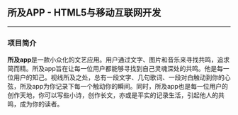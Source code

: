 ## 所及APP - HTML5与移动互联网开发
---
### 项目简介
**所及app**是一款小众化的文艺应用。用户通过文字、图片和音乐来寻找共鸣，追求简而精。所及app旨在让每一位用户都能够寻找到自己灵魂深处的共鸣。他是每一位用户的知己。视线所及之处，总有一段文字、几句歌词、一段对白触动到你的心弦，所及app为你记录下每一个触动你的瞬间。同时，所及app也是每一位用户的创作天地，你可以写些小诗，创作长文，亦或是平实的记录生活，引起他人的共鸣，成为你的读者。